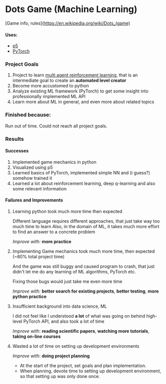 # Dots Game (Machine Learning)
[Game info, rules](https://en.wikipedia.org/wiki/Dots_(game)

#### Uses:
- [p5](https://p5.readthedocs.io/en/latest/install.html)
- [PyTorch](https://pytorch.org/)


### Project Goals

1. Project to learn [multi agent reinforcement learning](), that is an intermediate goal
    to create an **automated level creator**
1. Become more accustomed to python
1. Analyze existing ML framework (PyTorch) to get some insight into
    professionally implemented ML API
1. Learn more about ML in general, and even more about related topics

### Finished because:

Run out of time. Could not reach all project goals. 

### Results

#### Successes

1. Implemented game mechanics in python
1. Visualized using p5
1. Learned basics of PyTorch, implemented simple NN and (i guess?) somehow trained it
1. Learned a lot about reinforcement learning, deep q-learning and also some relevant information

#### Failures and Improvements

1. Learning python took much more time then expected

    Different language requires different approaches, that just take way too much time to learn
    Also, in the domain of ML, it takes much more effort to find an answer to a concrete problem
    
    *Improve with:* **more practice**
     
1. Implementing Game mechanics took much more time, then expected (~80% total project time)

    And the game was still buggy and caused program to crash, that just didn't let me do any learning
    of ML algorithms, PyTorch etc.
    
    Fixing those bugs would just take me even more time
    
    *Improve with:* **better search for existing projects**, **better testing**, **more python practice**
    
1. Insufficient background into data science, ML

    I did not feel like I understood **a lot** of what was going on behind high-level PyTorch API,
    and also took a lot of time
    
    *Improve with*: **reading scientific papers**, **watching more tutorials**, **taking on-line courses**
    
1. Wasted a lot of time on setting up development environments
    
    *Improve with*: **doing project planning**
        
    - At the start of the project, set goals and plan implementation.
    - When planning, devote time to setting up development environment,
    so that setting up was only done once.